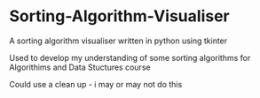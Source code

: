 # Sorting-Algorithm-Visualiser
A sorting algorithm visualiser written in python using tkinter

Used to develop my understanding of some sorting algorithms for Algorithims and Data Stuctures course

Could use a clean up - i may or may not do this 
